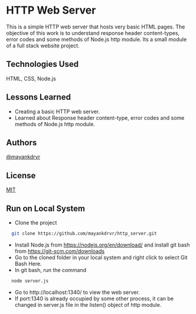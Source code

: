 # HTTP Web Server

This is a simple HTTP web server that hosts very basic HTML pages. The objective of this work is to understand response header content-types, error codes and some methods of Node.js http module. Its a small module of a full stack website project. 

## Technologies Used

HTML, CSS, Node.js

## Lessons Learned
- Creating a basic HTTP web server.
- Learned about Response header content-type, error codes and some methods of Node.js http module.

## Authors

[@mayankdrvr](https://www.github.com/mayankdrvr)

## License

[MIT](https://choosealicense.com/licenses/mit/)

## Run on Local System

- Clone the project
```bash
  git clone https://github.com/mayankdrvr/http_server.git
```
- Install Node.js from https://nodejs.org/en/download/ and install git bash from https://git-scm.com/downloads
- Go to the cloned folder in your local system and right click to select Git Bash Here.
- In git bash, run the command
```bash
  node server.js
```
- Go to http://localhost:1340/ to view the web server.
- If port:1340 is already occupied by some other process, it can be changed in server.js file in the listen() object of http module.

